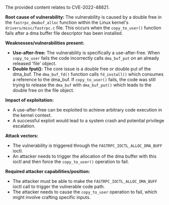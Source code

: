 The provided content relates to CVE-2022-48821.

**Root cause of vulnerability:**
The vulnerability is caused by a double free in the `fastrpc_dmabuf_alloc` function within the Linux kernel's `drivers/misc/fastrpc.c` file. This occurs when the `copy_to_user()` function fails after a dma buffer file descriptor has been installed.

**Weaknesses/vulnerabilities present:**
- **Use-after-free:** The vulnerability is specifically a use-after-free. When `copy_to_user` fails the code incorrectly calls `dma_buf_put` on an already released 'file' object.
- **Double fput():** The core issue is a double free or double put of the dma_buf. The `dma_buf_fd()` function calls `fd_install()` which consumes a reference to the dma_buf. If `copy_to_user()` fails, the code was still trying to release the `dma_buf` with `dma_buf_put()` which leads to the double free on the file object.

**Impact of exploitation:**
- A use-after-free can be exploited to achieve arbitrary code execution in the kernel context.
- A successful exploit would lead to a system crash and potential privilege escalation.

**Attack vectors:**
- The vulnerability is triggered through the `FASTRPC_IOCTL_ALLOC_DMA_BUFF` ioctl.
- An attacker needs to trigger the allocation of the dma buffer with this ioctl and then force the `copy_to_user()` operation to fail.

**Required attacker capabilities/position:**
- The attacker must be able to make the `FASTRPC_IOCTL_ALLOC_DMA_BUFF` ioctl call to trigger the vulnerable code path.
- The attacker needs to cause the `copy_to_user` operation to fail, which might involve crafting specific inputs.